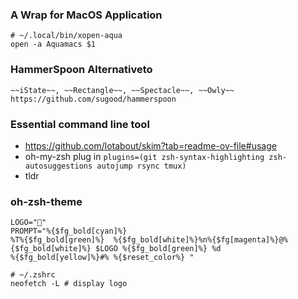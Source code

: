 ### A Wrap for MacOS Application 
```
# ~/.local/bin/xopen-aqua
open -a Aquamacs $1
```

### HammerSpoon Alternativeto
```
~~iState~~, ~~Rectangle~~, ~~Spectacle~~, ~~Owly~~
https://github.com/sugood/hammerspoon
```
### Essential command line tool
 - https://github.com/lotabout/skim?tab=readme-ov-file#usage
 - oh-my-zsh plug in ```plugins=(git zsh-syntax-highlighting zsh-autosuggestions autojump rsync tmux)```
 - tldr


### oh-zsh-theme
```
LOGO=""
PROMPT="%{$fg_bold[cyan]%}
%T%{$fg_bold[green]%}  %{$fg_bold[white]%}%n%{$fg[magenta]%}@%{$fg_bold[white]%} $LOGO %{$fg_bold[green]%} %d
%{$fg_bold[yellow]%}#% %{$reset_color%} "
```
```
# ~/.zshrc
neofetch -L # display logo
```
